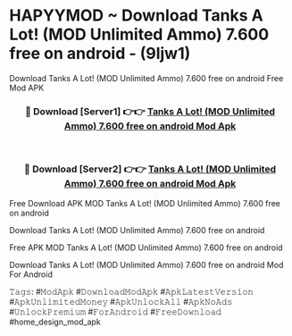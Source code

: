 # HAPYYMOD ~ Download Tanks A Lot! (MOD Unlimited Ammo) 7.600 free on android - (9ljw1)
Download Tanks A Lot! (MOD Unlimited Ammo) 7.600 free on android Free Mod APK

<div align="center">
<h3>🔴 Download [Server1] 👉👉 <a href="https://apk-comot.site?title=Tanks_A_Lot!_(MOD_Unlimited_Ammo)_7.600_free_on_android">Tanks A Lot! (MOD Unlimited Ammo) 7.600 free on android Mod Apk</a></h3><br>

<h3>🔴 Download [Server2] 👉👉 <a href="https://apk-comot.site?title=Tanks_A_Lot!_(MOD_Unlimited_Ammo)_7.600_free_on_android">Tanks A Lot! (MOD Unlimited Ammo) 7.600 free on android Mod Apk</a></h3>
</div>


Free Download APK MOD Tanks A Lot! (MOD Unlimited Ammo) 7.600 free on android

Download Tanks A Lot! (MOD Unlimited Ammo) 7.600 free on android 

Free APK MOD Tanks A Lot! (MOD Unlimited Ammo) 7.600 free on android 

Download Tanks A Lot! (MOD Unlimited Ammo) 7.600 free on android Mod For Android

𝚃𝚊𝚐𝚜: #𝙼𝚘𝚍𝙰𝚙𝚔 #𝙳𝚘𝚠𝚗𝚕𝚘𝚊𝚍𝙼𝚘𝚍𝙰𝚙𝚔 #𝙰𝚙𝚔𝙻𝚊𝚝𝚎𝚜𝚝𝚅𝚎𝚛𝚜𝚒𝚘𝚗 #𝙰𝚙𝚔𝚄𝚗𝚕𝚒𝚖𝚒𝚝𝚎𝚍𝙼𝚘𝚗𝚎𝚢 #𝙰𝚙𝚔𝚄𝚗𝚕𝚘𝚌𝚔𝙰𝚕𝚕 #𝙰𝚙𝚔𝙽𝚘𝙰𝚍𝚜 #𝚄𝚗𝚕𝚘𝚌𝚔𝙿𝚛𝚎𝚖𝚒𝚞𝚖 #𝙵𝚘𝚛𝙰𝚗𝚍𝚛𝚘𝚒𝚍 #𝙵𝚛𝚎𝚎𝙳𝚘𝚠𝚗𝚕𝚘𝚊𝚍 #home_design_mod_apk